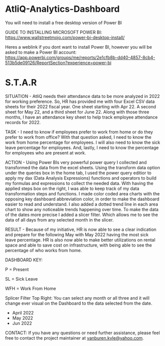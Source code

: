 # AtliQ-Analytics-Dashboard
You will need to install a free desktop version of Power BI

GUIDE TO INSTALLING MICROSOFT POWER BI: https://www.wallstreetmojo.com/power-bi-desktop-install/

Heres a weblink if you dont want to install Power BI, however you will be asked to make a Power BI account: https://app.powerbi.com/groups/me/reports/2e1cfb8b-dd40-4857-8cb4-513b5de09126/ReportSection?experience=power-bi

# S.T.A.R

SITUATION - AtliQ needs their attendance data to be more analyzed in 2022 for working preference. So, HR has provided me with four Excel CSV data sheets for their 2022 fiscal year. One sheet starting with Apr 22. A second sheet for May 22, and a third sheet for June 22. Along with those three months, I have an attendance key sheet to help track employee attendance records for 2022.

TASK - I need to know if employees prefer to work from home or do they prefer to work from office? With that question asked, I need to know the work from home percentage for employees. I will also need to know the sick leave percentage for employees. And, lastly, I need to know the percentage for employees who are present at work.

ACTION - Using Power BIs very powerful power query I collected and transformed the data from the excel sheets. Using the transform data option under the queries box in the home tab, I used the power query editior to apply my dax (Data Analysis Expressions) functions and operators to build my formulas and expressions to collect the needed data. With having the applied steps box on the right, I was able to keep track of my data transformation steps and functions. I made color coded area charts with the opposing key dashboard abbreviation color, in order to make the dashboard easier to read and understand. I also added a dotted trend line in each area chart to show any noticeable trends happening over time. To make the data of the dates more precise I added a slicer filter. Which allows me to see the data of all days from any selected month in the slicer.

RESULT - Because of my initiative, HR is now able to see a clear indication and prepare for the following May with May 2022 having the most sick leave percentage. HR is also now able to make better utilizations on rental space and able to save cost on infrastructure, with being able to see the percentage of who works from home. 






DASHBOARD KEY: 

P = Present 

SL = Sick Leave

WFH = Work From Home

Splicer Filter Top Right: You can select any month or all three and it will change ever visual on the Dashboard to the data selected from the date.

- April 2022
- May 2022
- Jun 2022 

CONTACT: If you have any questions or need further assistance, please feel free to contact the project maintainer at vanburen.kyle@yahoo.com.

